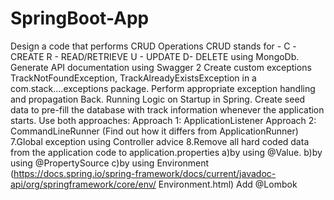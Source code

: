 # SpringBoot-App

Design a code that performs CRUD Operations CRUD stands for - C -CREATE R - READ/RETRIEVE U - UPDATE D- DELETE
using MongoDb.
Generate API documentation using Swagger 2
Create custom exceptions TrackNotFoundException, TrackAlreadyExistsException in a com.stack....exceptions package. Perform appropriate exception handling and propagation Back.
Running Logic on Startup in Spring. Create seed data to pre-fill the database with track information whenever the application starts. Use both approaches: Approach 1: ApplicationListener Approach 2: CommandLineRunner (Find out how it differs from ApplicationRunner) 7.Global exception using Controller advice 8.Remove all hard coded data from the application code to application.properties a)by using @Value. b)by using @PropertySource c)by using Environment (https://docs.spring.io/spring-framework/docs/current/javadoc-api/org/springframework/core/env/ Environment.html)
Add @Lombok 
